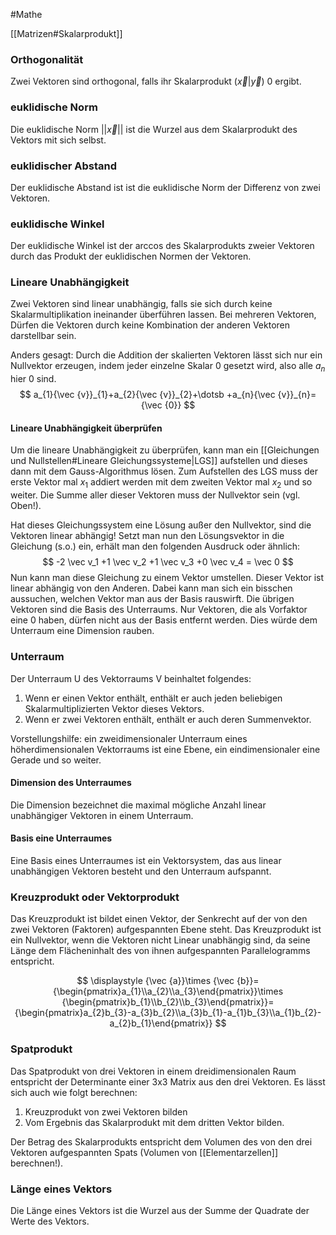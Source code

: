 #Mathe 

[[Matrizen#Skalarprodukt]]

### Orthogonalität

Zwei Vektoren sind orthogonal, falls ihr Skalarprodukt $(\vec x|\vec y)$ 0 ergibt. 

### euklidische Norm

Die euklidische Norm $||\vec x||$ ist die Wurzel aus dem Skalarprodukt des Vektors mit sich selbst.

### euklidischer Abstand

Der euklidische Abstand ist ist die euklidische Norm der Differenz von zwei Vektoren.

### euklidische Winkel 

Der euklidische Winkel ist der arccos des Skalarprodukts zweier Vektoren durch das Produkt der euklidischen Normen der Vektoren.

### Lineare Unabhängigkeit

Zwei Vektoren sind linear unabhängig, falls sie sich durch keine Skalarmultiplikation ineinander überführen lassen. Bei mehreren Vektoren, Dürfen die Vektoren durch keine Kombination der anderen Vektoren darstellbar sein.

Anders gesagt: Durch die Addition der skalierten Vektoren lässt sich nur ein Nullvektor erzeugen, indem jeder einzelne Skalar 0 gesetzt wird, also alle $a_n$ hier 0 sind.
$$ 
a_{1}{\vec {v}}_{1}+a_{2}{\vec {v}}_{2}+\dotsb +a_{n}{\vec {v}}_{n}={\vec {0}}
$$

#### Lineare Unabhängigkeit überprüfen

Um die lineare Unabhängigkeit zu überprüfen, kann man ein [[Gleichungen und Nullstellen#Lineare Gleichungssysteme|LGS]] aufstellen und dieses dann mit dem Gauss-Algorithmus lösen. Zum Aufstellen des LGS muss der erste Vektor mal $x_1$ addiert werden mit dem zweiten Vektor mal $x_2$ und so weiter. Die Summe aller dieser Vektoren muss der Nullvektor sein (vgl. Oben!). 

Hat dieses Gleichungssystem eine Lösung außer den Nullvektor, sind die Vektoren linear abhängig! Setzt man nun den Lösungsvektor in die Gleichung (s.o.) ein, erhält man den folgenden Ausdruck oder ähnlich:
$$
-2 \vec v_1 +1 \vec v_2 +1 \vec v_3 +0 \vec v_4 = \vec 0
$$
Nun kann man diese Gleichung zu einem Vektor umstellen. Dieser Vektor ist linear abhängig von den Anderen. Dabei kann man sich ein bisschen aussuchen, welchen Vektor man aus der Basis rauswirft. Die übrigen Vektoren sind die Basis des Unterraums. Nur Vektoren, die als Vorfaktor eine 0 haben, dürfen nicht aus der Basis entfernt werden. Dies würde dem Unterraum eine Dimension rauben.

### Unterraum

Der Unterraum U des Vektorraums V beinhaltet folgendes:
1. Wenn er einen Vektor enthält, enthält er auch jeden beliebigen Skalarmultiplizierten Vektor dieses Vektors.
2. Wenn er zwei Vektoren enthält, enthält er auch deren Summenvektor.

Vorstellungshilfe: ein zweidimensionaler Unterraum eines höherdimensionalen Vektorraums ist eine Ebene, ein eindimensionaler eine Gerade und so weiter.

#### Dimension des Unterraumes

Die Dimension bezeichnet die maximal mögliche Anzahl linear unabhängiger Vektoren in einem Unterraum.

#### Basis eine Unterraumes

Eine Basis eines Unterraumes ist ein Vektorsystem, das aus linear unabhängigen Vektoren besteht und den Unterraum aufspannt.

### Kreuzprodukt oder Vektorprodukt

Das Kreuzprodukt ist bildet einen Vektor, der Senkrecht auf der von den zwei Vektoren (Faktoren) aufgespannten Ebene steht. 
Das Kreuzprodukt ist ein Nullvektor, wenn die Vektoren nicht Linear unabhängig sind, da seine Länge dem Flächeninhalt des von ihnen aufgespannten Parallelogramms entspricht.

$$
\displaystyle {\vec {a}}\times {\vec {b}}={\begin{pmatrix}a_{1}\\a_{2}\\a_{3}\end{pmatrix}}\times {\begin{pmatrix}b_{1}\\b_{2}\\b_{3}\end{pmatrix}}={\begin{pmatrix}a_{2}b_{3}-a_{3}b_{2}\\a_{3}b_{1}-a_{1}b_{3}\\a_{1}b_{2}-a_{2}b_{1}\end{pmatrix}}
$$

### Spatprodukt

Das Spatprodukt von drei Vektoren in einem dreidimensionalen Raum entspricht der Determinante einer 3x3 Matrix aus den drei Vektoren. 
Es lässt sich auch wie folgt berechnen: 
1. Kreuzprodukt von zwei Vektoren bilden
2. Vom Ergebnis das Skalarprodukt mit dem dritten  Vektor bilden.

Der Betrag des Skalarprodukts entspricht dem Volumen des von den drei Vektoren aufgespannten Spats (Volumen von [[Elementarzellen]] berechnen!).

### Länge eines Vektors

Die Länge eines Vektors ist die Wurzel aus der Summe der Quadrate der Werte des Vektors.